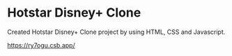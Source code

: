 # Hotstar Disney+ Clone
Created Hotstar Disney+ Clone project by using HTML, CSS and Javascript.

https://ry7ogu.csb.app/
